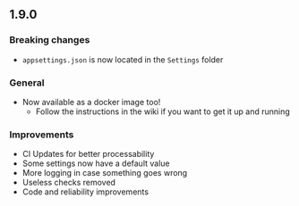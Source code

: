 ## 1.9.0
### Breaking changes
- `appsettings.json` is now located in the `Settings` folder

### General
- Now available as a docker image too!
  - Follow the instructions in the wiki if you want to get it up and running
 
### Improvements
- CI Updates for better processability
- Some settings now have a default value
- More logging in case something goes wrong
- Useless checks removed
- Code and reliability improvements
